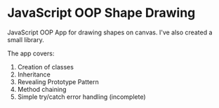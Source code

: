 # JavaScript OOP Shape Drawing

JavaScript OOP App for drawing shapes on canvas. I've also created a small library.

The app covers:

1. Creation of classes
2. Inheritance
3. Revealing Prototype Pattern
4. Method chaining
5. Simple try/catch error handling (incomplete)
